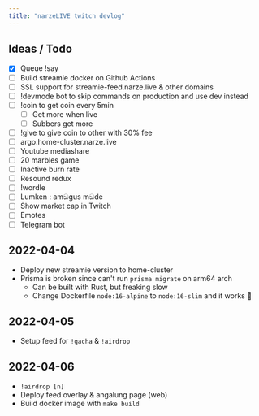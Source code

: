 ```yaml
---
title: "narzeLIVE twitch devlog"
---
```


## Ideas / Todo
 - [x] Queue !say
 - [ ] Build streamie docker on Github Actions
 - [ ] SSL support for streamie-feed.narze.live & other domains
 - [ ] !devmode bot to skip commands on production and use dev instead
 - [ ] !coin to get coin every 5min
   - [ ] Get more when live
   - [ ] Subbers get more
 - [ ] !give to give coin to other with 30% fee
 - [ ] argo.home-cluster.narze.live
 - [ ] Youtube mediashare
 - [ ] 20 marbles game
 - [ ] Inactive burn rate
 - [ ] Resound redux
 - [ ] !wordle
 - [ ] Lumken : amඞgus mඞde
 - [ ] Show market cap in Twitch
 - [ ] Emotes
 - [ ] Telegram bot
  
## 2022-04-04
- Deploy new streamie version to home-cluster
- Prisma is broken since can't run `prisma migrate` on arm64 arch
  - Can be built with Rust, but freaking slow
  - Change Dockerfile `node:16-alpine` to `node:16-slim` and it works 🤯

## 2022-04-05
- Setup feed for `!gacha` & `!airdrop`

## 2022-04-06
- `!airdrop [n]`
- Deploy feed overlay & angalung page (web)
- Build docker image with `make build`